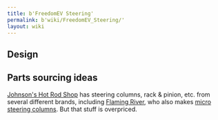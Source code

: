 ```yaml
---
title: b'FreedomEV Steering'
permalink: b'wiki/FreedomEV_Steering/'
layout: wiki
---
```


Design
------

Parts sourcing ideas
--------------------

[Johnson's Hot Rod Shop](http://johnsonshotrodshop.com/) has steering
columns, rack & pinion, etc. from several different brands, including
[Flaming River](http://www.flaming-river.com/price-list.htm), who also
makes [micro steering columns](http://www.flamingriver.com/micro.htm).
But that stuff is overpriced.
